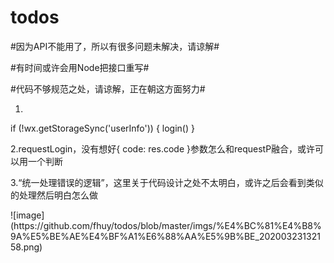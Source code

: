# todos

<p>#因为API不能用了，所以有很多问题未解决，请谅解#</p>
<p>#有时间或许会用Node把接口重写#</p>
#代码不够规范之处，请谅解，正在朝这方面努力#

1.
if (!wx.getStorageSync('userInfo')) {
  login()
}  
<p>2.requestLogin，没有想好{ code: res.code }参数怎么和requestP融合，或许可以用一个判断</p>
3.“统一处理错误的逻辑”，这里关于代码设计之处不太明白，或许之后会看到类似的处理然后明白怎么做
<p></p>
<p></p>
<p></p>
![image](https://github.com/fhuy/todos/blob/master/imgs/%E4%BC%81%E4%B8%9A%E5%BE%AE%E4%BF%A1%E6%88%AA%E5%9B%BE_20200323132158.png)
